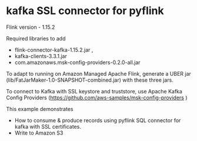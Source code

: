 # kafka SSL connector for pyflink

Flink version - 1.15.2

Required libraries to add
* flink-connector-kafka-1.15.2.jar ,
* kafka-clients-3.3.1.jar
* com.amazonaws.msk-config-providers-0.2.0-all.jar

To adapt to running on Amazon Managed Apache Flink, generate a UBER jar (lib/FatJarMaker-1.0-SNAPSHOT-combined.jar) with these three jars.

To connect to Kafka with SSL keystore and truststore, use Apache Kafka Config Providers (https://github.com/aws-samples/msk-config-providers )

This example demonstrates 
* How to consume & produce records using pyflink SQL connector for kafka with SSL certificates. 
* Write to Amazon S3

